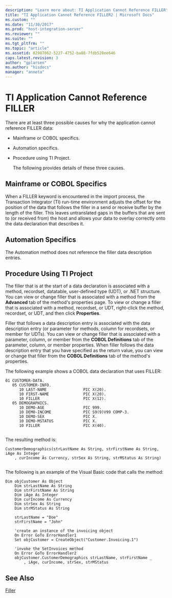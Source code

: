 ```yaml
---
description: "Learn more about: TI Application Cannot Reference FILLER"
title: "TI Application Cannot Reference FILLER2 | Microsoft Docs"
ms.custom: ""
ms.date: "11/30/2017"
ms.prod: "host-integration-server"
ms.reviewer: ""
ms.suite: ""
ms.tgt_pltfrm: ""
ms.topic: "article"
ms.assetid: 02987062-5227-4752-ba88-7fdb528ee646
caps.latest.revision: 3
author: "gplarsen"
ms.author: "hisdocs"
manager: "anneta"
---
```

# TI Application Cannot Reference FILLER
There are at least three possible causes for why the application cannot reference FILLER data:  
  
- Mainframe or COBOL specifics.  
  
- Automation specifics.  
  
- Procedure using TI Project.  
  
  The following provides details of these three causes.  
  
## Mainframe or COBOL Specifics  
 When a FILLER keyword is encountered in the import process, the Transaction Integrator (TI) run-time environment adjusts the offset for the position of the data that follows the filler in a send or receive buffer by the length of the filler. This leaves untranslated gaps in the buffers that are sent to (or received from) the host and allows your data to overlay correctly onto the data declaration that describes it.  
  
## Automation Specifics  
 The Automation method does not reference the filler data description entries.  
  
## Procedure Using TI Project  
 The filler that is at the start of a data declaration is associated with a method, recordset, datatable, user-defined type (UDT), or .NET structure. You can view or change filler that is associated with a method from the **Advanced** tab of the method's properties page. To view or change a filler that is associated with a method, recordset, or UDT, right-click the method, recordset, or UDT, and then click **Properties**.  
  
 Filler that follows a data description entry is associated with the data description entry (or parameter for methods, column for recordsets, or member for UDTs). You can view or change filler that is associated with a parameter, column, or member from the **COBOL Definitions** tab of the parameter, column, or member properties. When filler follows the data description entry that you have specified as the return value, you can view or change that filler from the **COBOL Definitions** tab of the method's properties.  
  
 The following example shows a COBOL data declaration that uses FILLER:  
  
```  
01 CUSTOMER-DATA.  
   05 CUSTOMER-INFO.  
      10 LAST-NAME                PIC X(20).  
      10 FIRST-NAME               PIC X(20).  
      10 FILLER                   PIC X(12).  
   05 DEMOGRAPHICS.  
      10 DEMO-AGE                 PIC 999.  
      10 DEMO-INCOME              PIC S9(9)V99 COMP-3.  
      10 DEMO-SEX                 PIC X.  
      10 DEMO-MSTATUS             PIC X.  
      10 FILLER                   PIC X(40).  
  
```  
  
 The resulting method is:  
  
```  
CustomerDemographics(strLastName As String, strFirstName As String, iAge As Integer _  
    , curIncome As Currency, strSex As String, strMStatus As String)  
  
```  
  
 The following is an example of the Visual Basic code that calls the method:  
  
```  
Dim objCustomer As Object  
    Dim strLastName As String  
    Dim strFirstName As String  
    Dim iAge As Integer  
    Dim curIncome As Currency  
    Dim strSex As String  
    Dim strMStatus As String  
  
    strLastName = "Doe"  
    strFirstName = "John"  
  
    'create an instance of the invoicing object  
    On Error GoTo ErrorHandler1  
    Set objCustomer = CreateObject("Customer.Invoicing.1")  
  
    'invoke the SetInvoices method  
    On Error GoTo ErrorHandler2  
    objCustomer.CustomerDemographics strLastName, strFirstName _  
        , iAge, curIncome, strSex, strMStatus  
```  
  
## See Also  
 [Filler](../core/filler1.md)

